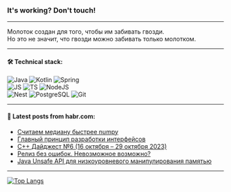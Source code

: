 ### It's working? Don't touch!

---
Молоток создан для того, чтобы им забивать гвозди. <br>
Но это не значит, что гвозди можно забивать только молотком.

---

#### 🛠️ Technical stack:

![Java](https://img.shields.io/badge/Java-informational?logo=Oracle&style=flat&logoColor=white&color=FF4500)
![Kotlin](https://img.shields.io/badge/Kotlin-informational?logo=Kotlin&style=flat&logoColor=white&color=774D97)
![Spring](https://img.shields.io/badge/SpringBoot-informational?logo=SpringBoot&style=flat&logoColor=white&color=6DB33F) <br>
![JS](https://img.shields.io/badge/JS-informational?logo=javaScript&style=flat&logoColor=black&color=F7Df1E)
![TS](https://img.shields.io/badge/TypeScript-informational?logo=typeScript&style=flat&logoColor=black&color=0667A8)
![NodeJS](https://img.shields.io/badge/NodeJS-informational?logo=node.js&style=flat&logoColor=white&color=70A760) <br>
![Nest](https://img.shields.io/badge/NestJS-informational?logo=NestJS&style=flat&logoColor=white&color=E0234E)
![PostgreSQL](https://img.shields.io/badge/PostgreSQL-informational?logo=PostgreSQL&style=flat&logoColor=white&color=DAA520)
![Git](https://img.shields.io/badge/Git-informational?logo=git&style=flat&logoColor=white&color=778899)

___

#### 💬 Latest posts from habr.com:

<!-- BLOG-POST-LIST:START -->
- [Считаем медиану быстрее numpy](https://habr.com/ru/articles/771010/?utm_source=habrahabr&utm_medium=rss&utm_campaign=771010)
- [Главный принцип разработки интерфейсов](https://habr.com/ru/articles/771092/?utm_source=habrahabr&utm_medium=rss&utm_campaign=771092)
- [C++ Дайджест №6 &lpar;16 октября – 29 октября 2023&rpar;](https://habr.com/ru/articles/770958/?utm_source=habrahabr&utm_medium=rss&utm_campaign=770958)
- [Релиз без ошибок. Невозможное возможно?](https://habr.com/ru/companies/bercut/articles/768118/?utm_source=habrahabr&utm_medium=rss&utm_campaign=768118)
- [Java Unsafe API для низкоуровневого манипулирования памятью](https://habr.com/ru/companies/otus/articles/770878/?utm_source=habrahabr&utm_medium=rss&utm_campaign=770878)
<!-- BLOG-POST-LIST:END -->

---
[![Top Langs](https://github-readme-stats-git-master-advtsetting-gmailcom.vercel.app/api/top-langs/?username=zloylis&langs_count=10&hide_title=false&title_color=e6edf3&size_weight=0.5&count_weight=0.5&layout=compact&hide_border=true&theme=dracula)](https://github.com/zloylis)

<!-- ![GitHub stats](https://github-readme-stats-git-master-advtsetting-gmailcom.vercel.app/api?username=zloylis&show_icons=true&hide_border=true&theme=dracula&hide_title=true&include_all_commits=true&count_private=true&hide=contribs&hide_rank=true) -->
